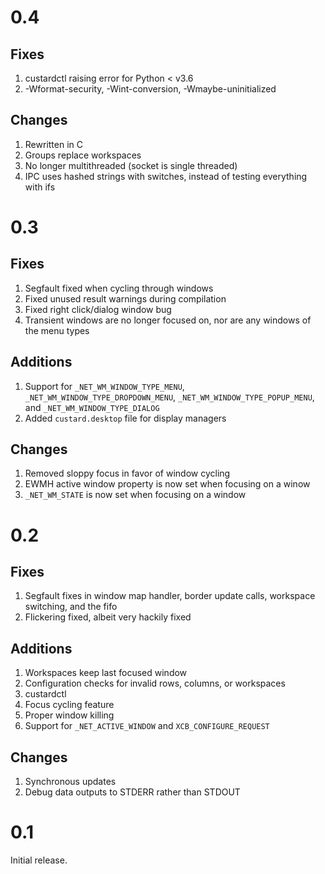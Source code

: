 # 0.4

## Fixes

1. custardctl raising error for Python < v3.6
2. -Wformat-security, -Wint-conversion, -Wmaybe-uninitialized

## Changes

1. Rewritten in C
2. Groups replace workspaces
3. No longer multithreaded (socket is single threaded)
4. IPC uses hashed strings with switches, instead of testing everything with ifs

# 0.3

## Fixes

1. Segfault fixed when cycling through windows
2. Fixed unused result warnings during compilation
3. Fixed right click/dialog window bug
4. Transient windows are no longer focused on, nor are any windows of the menu types

## Additions

1. Support for `_NET_WM_WINDOW_TYPE_MENU`, `_NET_WM_WINDOW_TYPE_DROPDOWN_MENU`, `_NET_WM_WINDOW_TYPE_POPUP_MENU`, and `_NET_WM_WINDOW_TYPE_DIALOG`
2. Added `custard.desktop` file for display managers

## Changes

1. Removed sloppy focus in favor of window cycling
2. EWMH active window property is now set when focusing on a winow
3. `_NET_WM_STATE` is now set when focusing on a window

# 0.2

## Fixes

1. Segfault fixes in window map handler, border update calls, workspace switching, and the fifo
2. Flickering fixed, albeit very hackily fixed

## Additions

1. Workspaces keep last focused window
2. Configuration checks for invalid rows, columns, or workspaces
3. custardctl
4. Focus cycling feature
5. Proper window killing
6. Support for `_NET_ACTIVE_WINDOW` and `XCB_CONFIGURE_REQUEST`

## Changes

1. Synchronous updates
2. Debug data outputs to STDERR rather than STDOUT

# 0.1

Initial release.
